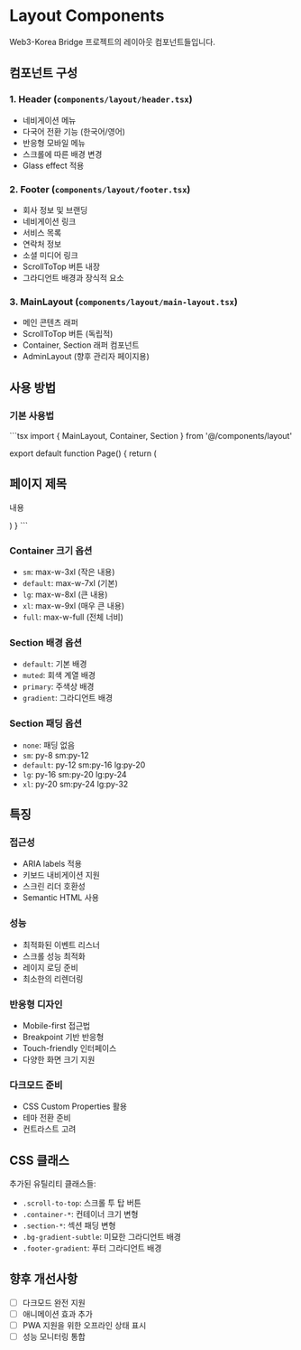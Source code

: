 # Layout Components

Web3-Korea Bridge 프로젝트의 레이아웃 컴포넌트들입니다.

## 컴포넌트 구성

### 1. Header (`components/layout/header.tsx`)
- 네비게이션 메뉴
- 다국어 전환 기능 (한국어/영어)
- 반응형 모바일 메뉴
- 스크롤에 따른 배경 변경
- Glass effect 적용

### 2. Footer (`components/layout/footer.tsx`)
- 회사 정보 및 브랜딩
- 네비게이션 링크
- 서비스 목록
- 연락처 정보
- 소셜 미디어 링크
- ScrollToTop 버튼 내장
- 그라디언트 배경과 장식적 요소

### 3. MainLayout (`components/layout/main-layout.tsx`)
- 메인 콘텐츠 래퍼
- ScrollToTop 버튼 (독립적)
- Container, Section 래퍼 컴포넌트
- AdminLayout (향후 관리자 페이지용)

## 사용 방법

### 기본 사용법
\`\`\`tsx
import { MainLayout, Container, Section } from '@/components/layout'

export default function Page() {
  return (
    <MainLayout>
      <Section padding="lg" background="gradient">
        <Container>
          <h1>페이지 제목</h1>
          <p>내용</p>
        </Container>
      </Section>
    </MainLayout>
  )
}
\`\`\`

### Container 크기 옵션
- `sm`: max-w-3xl (작은 내용)
- `default`: max-w-7xl (기본)
- `lg`: max-w-8xl (큰 내용)
- `xl`: max-w-9xl (매우 큰 내용)
- `full`: max-w-full (전체 너비)

### Section 배경 옵션
- `default`: 기본 배경
- `muted`: 회색 계열 배경
- `primary`: 주색상 배경
- `gradient`: 그라디언트 배경

### Section 패딩 옵션
- `none`: 패딩 없음
- `sm`: py-8 sm:py-12
- `default`: py-12 sm:py-16 lg:py-20
- `lg`: py-16 sm:py-20 lg:py-24
- `xl`: py-20 sm:py-24 lg:py-32

## 특징

### 접근성
- ARIA labels 적용
- 키보드 내비게이션 지원
- 스크린 리더 호환성
- Semantic HTML 사용

### 성능
- 최적화된 이벤트 리스너
- 스크롤 성능 최적화
- 레이지 로딩 준비
- 최소한의 리렌더링

### 반응형 디자인
- Mobile-first 접근법
- Breakpoint 기반 반응형
- Touch-friendly 인터페이스
- 다양한 화면 크기 지원

### 다크모드 준비
- CSS Custom Properties 활용
- 테마 전환 준비
- 컨트라스트 고려

## CSS 클래스

추가된 유틸리티 클래스들:
- `.scroll-to-top`: 스크롤 투 탑 버튼
- `.container-*`: 컨테이너 크기 변형
- `.section-*`: 섹션 패딩 변형
- `.bg-gradient-subtle`: 미묘한 그라디언트 배경
- `.footer-gradient`: 푸터 그라디언트 배경

## 향후 개선사항
- [ ] 다크모드 완전 지원
- [ ] 애니메이션 효과 추가
- [ ] PWA 지원을 위한 오프라인 상태 표시
- [ ] 성능 모니터링 통합